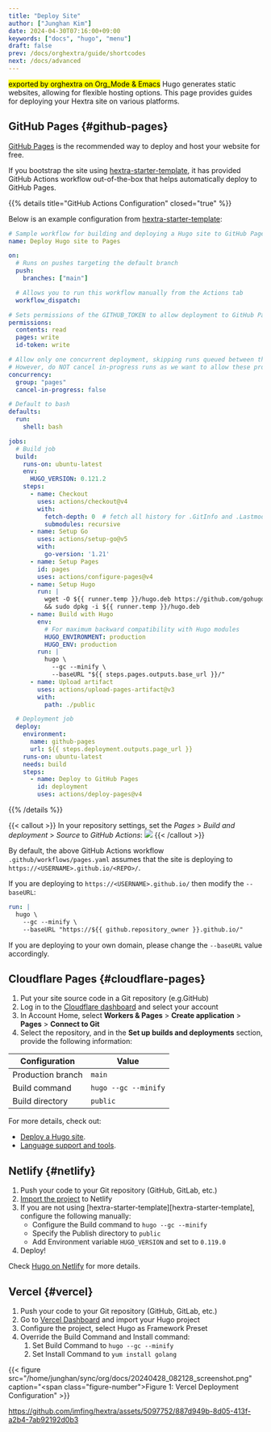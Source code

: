 ```yaml
---
title: "Deploy Site"
author: ["Junghan Kim"]
date: 2024-04-30T07:16:00+09:00
keywords: ["docs", "hugo", "menu"]
draft: false
prev: /docs/orghextra/guide/shortcodes
next: /docs/advanced
---
```


<mark>exported by orghextra on Org_Mode &amp; Emacs</mark> Hugo generates static websites, allowing for flexible hosting options. This page provides guides for deploying your Hextra site on various platforms.

<!--more-->


## GitHub Pages {#github-pages}

[GitHub Pages](https://docs.github.com/pages) is the recommended way to deploy and host your website for free.

If you bootstrap the site using [hextra-starter-template](https://github.com/imfing/hextra-starter-template), it has provided GitHub Actions workflow out-of-the-box that helps automatically deploy to GitHub Pages.

{{% details title="GitHub Actions Configuration" closed="true" %}}

Below is an example configuration from [hextra-starter-template](https://github.com/imfing/hextra-starter-template):

```yaml { linenos=false,filename=".github/workflows/pages.yaml" }
# Sample workflow for building and deploying a Hugo site to GitHub Pages
name: Deploy Hugo site to Pages

on:
  # Runs on pushes targeting the default branch
  push:
    branches: ["main"]

  # Allows you to run this workflow manually from the Actions tab
  workflow_dispatch:

# Sets permissions of the GITHUB_TOKEN to allow deployment to GitHub Pages
permissions:
  contents: read
  pages: write
  id-token: write

# Allow only one concurrent deployment, skipping runs queued between the run in-progress and latest queued.
# However, do NOT cancel in-progress runs as we want to allow these production deployments to complete.
concurrency:
  group: "pages"
  cancel-in-progress: false

# Default to bash
defaults:
  run:
    shell: bash

jobs:
  # Build job
  build:
    runs-on: ubuntu-latest
    env:
      HUGO_VERSION: 0.121.2
    steps:
      - name: Checkout
        uses: actions/checkout@v4
        with:
          fetch-depth: 0  # fetch all history for .GitInfo and .Lastmod
          submodules: recursive
      - name: Setup Go
        uses: actions/setup-go@v5
        with:
          go-version: '1.21'
      - name: Setup Pages
        id: pages
        uses: actions/configure-pages@v4
      - name: Setup Hugo
        run: |
          wget -O ${{ runner.temp }}/hugo.deb https://github.com/gohugoio/hugo/releases/download/v${HUGO_VERSION}/hugo_extended_${HUGO_VERSION}_linux-amd64.deb \
          && sudo dpkg -i ${{ runner.temp }}/hugo.deb
      - name: Build with Hugo
        env:
          # For maximum backward compatibility with Hugo modules
          HUGO_ENVIRONMENT: production
          HUGO_ENV: production
        run: |
          hugo \
            --gc --minify \
            --baseURL "${{ steps.pages.outputs.base_url }}/"
      - name: Upload artifact
        uses: actions/upload-pages-artifact@v3
        with:
          path: ./public

  # Deployment job
  deploy:
    environment:
      name: github-pages
      url: ${{ steps.deployment.outputs.page_url }}
    runs-on: ubuntu-latest
    needs: build
    steps:
      - name: Deploy to GitHub Pages
        id: deployment
        uses: actions/deploy-pages@v4
```

{{% /details %}}

{{< callout >}} In your repository settings, set the *Pages* > *Build
and deployment* > *Source* to *GitHub Actions*:
![](https://user-images.githubusercontent.com/5097752/266784808-99676430-884e-42ab-b901-f6534a0d6eee.png)
{{< /callout >}}

By default, the above GitHub Actions workflow `.github/workflows/pages.yaml` assumes that the site is deploying to `https://<USERNAME>.github.io/<REPO>/`.

If you are deploying to `https://<USERNAME>.github.io/` then modify the `--baseURL`:

```yaml { linenos=table,linenostart=54,hl_lines=[4],linenostart=1,filename=".github/workflows/pages.yaml" }
run: |
  hugo \
    --gc --minify \
    --baseURL "https://${{ github.repository_owner }}.github.io/"
```

If you are deploying to your own domain, please change the `--baseURL` value accordingly.


## Cloudflare Pages {#cloudflare-pages}

1.  Put your site source code in a Git repository (e.g.GitHub)
2.  Log in to the [Cloudflare dashboard](https://dash.cloudflare.com/) and select your account
3.  In Account Home, select **Workers &amp; Pages** &gt; **Create application** &gt; **Pages** &gt; **Connect to Git**
4.  Select the repository, and in the **Set up builds and deployments** section, provide the following information:

| Configuration     | Value                |
|-------------------|----------------------|
| Production branch | `main`               |
| Build command     | `hugo --gc --minify` |
| Build directory   | `public`             |

For more details, check out:

-   [Deploy a Hugo site](https://developers.cloudflare.com/pages/framework-guides/deploy-a-hugo-site/#deploy-with-cloudflare-pages).
-   [Language support and tools](https://developers.cloudflare.com/pages/platform/language-support-and-tools/).


## Netlify {#netlify}

1.  Push your code to your Git repository (GitHub, GitLab, etc.)
2.  [Import the project](https://app.netlify.com/start) to Netlify
3.  If you are not using [hextra-starter-template][hextra-starter-template], configure the following manually:
    -   Configure the Build command to `hugo --gc --minify`
    -   Specify the Publish directory to `public`
    -   Add Environment variable `HUGO_VERSION` and set to `0.119.0`
4.  Deploy!

Check [Hugo on Netlify](https://docs.netlify.com/integrations/frameworks/hugo/) for more details.


## Vercel {#vercel}

1.  Push your code to your Git repository (GitHub, GitLab, etc.)
2.  Go to [Vercel Dashboard](https://vercel.com/dashboard) and import your Hugo project
3.  Configure the project, select Hugo as Framework Preset
4.  Override the Build Command and Install command:
    1.  Set Build Command to `hugo --gc --minify`
    2.  Set Install Command to `yum install golang`

{{< figure src="/home/junghan/sync/org/docs/20240428_082128_screenshot.png" caption="<span class=\"figure-number\">Figure 1: </span>Vercel Deployment Configuration" >}}

<https://github.com/imfing/hextra/assets/5097752/887d949b-8d05-413f-a2b4-7ab92192d0b3>
